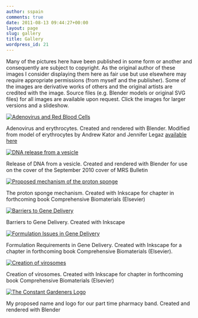 ```yaml
---
author: sspain
comments: true
date: 2011-08-13 09:44:27+00:00
layout: page
slug: gallery
title: Gallery
wordpress_id: 21
---
```


Many of the pictures here have been published in some form or another and consequently are subject to copyright. As the original author of these images I consider displaying them here as fair use but use elsewhere may require appropriate permissions (from myself and the publisher). Some of the images are derivative works of others and the original artists are credited with the image. Source files (e.g. Blender models or original SVG files) for all images are available upon request. Click the images for larger versions and a slideshow.





[![Adenovirus and Red Blood Cells](http://sebspain.co.uk/wp-content/uploads/2011/08/ad_blood-480x300.jpg)](http://sebspain.co.uk/gallery/attachment/ad_blood/)



Adenovirus and erythrocytes. Created and rendered with Blender. Modified from model of erythrocytes by Andrew Kator and Jennifer Legaz [available here](http://www.katorlegaz.com/3d_models/reference_effects/0183/index.php)








[![DNA release from a vesicle](http://sebspain.co.uk/wp-content/uploads/2011/08/dna_release-480x342.jpg)](http://sebspain.co.uk/gallery/attachment/dna_release/)



Release of DNA from a vesicle. Created and rendered with Blender for use on the cover of the September 2010 cover of MRS Bulletin








[![Proposed mechanism of the proton sponge](http://sebspain.co.uk/wp-content/uploads/2011/08/proton_sponge-500x377.png)](http://sebspain.co.uk/gallery/attachment/proton_sponge/)



The proton sponge mechanism. Created with Inkscape for chapter in forthcoming book Comprehensive Biomaterials (Elsevier)








[![Barriers to Gene Delivery](http://sebspain.co.uk/wp-content/uploads/2011/08/barriers-480x339.png)](http://sebspain.co.uk/gallery/attachment/barriers/)



Barriers to Gene Delivery. Created with Inkscape








[![Formulation Issues in Gene Delivery](http://sebspain.co.uk/wp-content/uploads/2011/08/formulation-480x369.png)](http://sebspain.co.uk/gallery/attachment/formulation/)



Formulation Requirements in Gene Delivery. Created with Inkscape for a chapter in forthcoming book Comprehensive Biomaterials (Elsevier).








[![Creation of virosomes](http://sebspain.co.uk/wp-content/uploads/2011/08/virosomes-480x230.png)](http://sebspain.co.uk/gallery/attachment/virosomes/)



Creation of virosomes. Created with Inkscape for chapter in forthcoming book Comprehensive Biomaterials (Elsevier)








[![The Constant Gardeners Logo](http://sebspain.co.uk/wp-content/uploads/2011/08/constant_gardeners-480x161.jpg)](http://sebspain.co.uk/gallery/attachment/constant_gardeners/)



My proposed name and logo for our part time pharmacy band. Created and rendered with Blender





